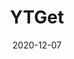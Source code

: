 ---
title: YTGet
projectLink: https://ytget.sznm.dev/
description: YouTube audio and video downloader.
date: "2020-12-07"
thumbnail: "/app_icons/ytget.svg"
featured: true
appStoreLink:
playStoreLink:
stacks:
  - nextjs
  - chakra-ui
---